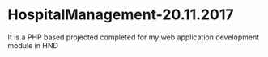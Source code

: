# HospitalManagement-20.11.2017
It is a PHP based projected completed for my web application development module in HND 
